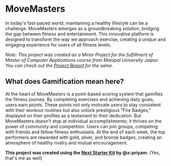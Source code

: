 # MoveMasters

In today's fast-paced world, maintaining a healthy lifestyle can be a challenge. MoveMasters emerges as a groundbreaking solution, bridging the gap between fitness and entertainment. This innovative platform is designed to transform the way we approach exercise, creating a unique and engaging experience for users of all fitness levels.

_Note: This project was created as a Minor Project for the fulfillment of Master of Computer Applications course from Manipal University Jaipur. You can check out the [Project Report](<./Minor%20Project%20Report%20(MUJ%20MCA)%20[MoveMasters].pdf>) for the same._

## What does Gamification mean here?

At the heart of MoveMasters is a point-based scoring system that gamifies the fitness journey. By completing exercises and achieving daily goals, users earn points. These points not only motivate users to stay consistent with their workout routines but also unlock prestigious "Fire Badges," displayed on their profiles as a testament to their dedication. But MoveMasters doesn't stop at individual accomplishments; it thrives on the power of community and competition. Users can join groups, competing with friends and fellow fitness enthusiasts. At the end of each week, the top performers are rewarded with gold, silver, and bronze badges, creating an atmosphere of healthy rivalry and mutual encouragement.

**This project was created using the [Next Starter Kit](https://github.com/x-priyam/next-starter) by @x-priyam.** (Yes, that's me as well)
